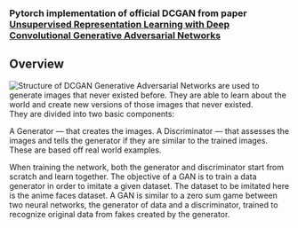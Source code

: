 ### Pytorch implementation of official DCGAN from paper [Unsupervised Representation Learning with Deep Convolutional Generative Adversarial Networks](https://arxiv.org/abs/1511.06434)   
## Overview  
![Structure of DCGAN](https://miro.medium.com/max/1400/1*JaasxBD8iBGwd0ZNwC_Phw.png)
Generative Adversarial Networks are used to generate images that never existed before. They are able to learn about the world and create new versions of those images that never existed.   
They are divided into two basic components:  

A Generator — that creates the images.
A Discriminator — that assesses the images and tells the generator if they are similar to the trained images. These are based off real world examples.   

When training the network, both the generator and discriminator start from scratch and learn together.
The objective of a GAN is to train a data generator in order to imitate a given dataset. The dataset to be imitated here is the anime faces dataset.
A GAN is similar to a zero sum game between two neural networks, the generator of data and a discriminator, trained to recognize original data from fakes created by the generator.
